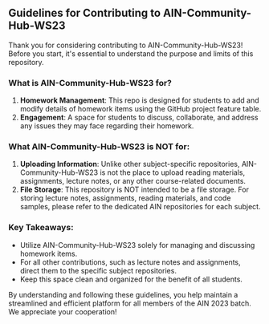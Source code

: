 ## Guidelines for Contributing to AIN-Community-Hub-WS23

Thank you for considering contributing to AIN-Community-Hub-WS23! Before you start, it's essential to understand the purpose and limits of this repository.

### What is AIN-Community-Hub-WS23 for?

1. **Homework Management**: This repo is designed for students to add and modify details of homework items using the GitHub project feature table.
2. **Engagement**: A space for students to discuss, collaborate, and address any issues they may face regarding their homework.

### What AIN-Community-Hub-WS23 is NOT for:

1. **Uploading Information**: Unlike other subject-specific repositories, AIN-Community-Hub-WS23 is not the place to upload reading materials, assignments, lecture notes, or any other course-related documents.
2. **File Storage**: This repository is NOT intended to be a file storage. For storing lecture notes, assignments, reading materials, and code samples, please refer to the dedicated AIN repositories for each subject.

### Key Takeaways:

- Utilize AIN-Community-Hub-WS23 solely for managing and discussing homework items.
- For all other contributions, such as lecture notes and assignments, direct them to the specific subject repositories.
- Keep this space clean and organized for the benefit of all students.

By understanding and following these guidelines, you help maintain a streamlined and efficient platform for all members of the AIN 2023 batch. We appreciate your cooperation!
